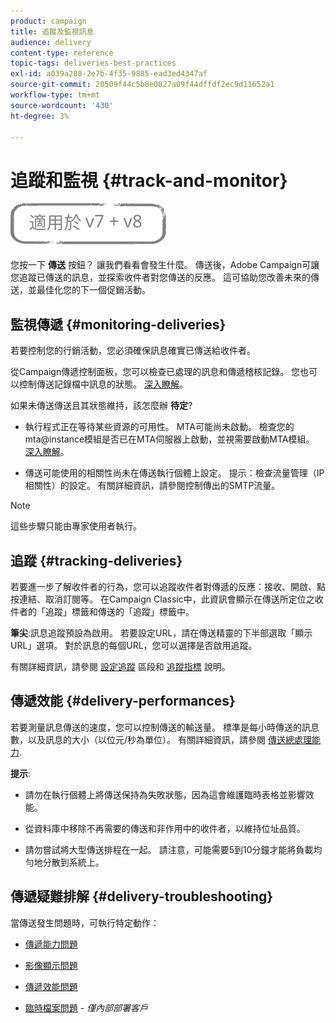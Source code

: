 ```yaml
---
product: campaign
title: 追蹤及監視訊息
audience: delivery
content-type: reference
topic-tags: deliveries-best-practices
exl-id: a039a288-2e7b-4f35-9885-ead3ed4347af
source-git-commit: 20509f44c5b8e0827a09f44dffdf2ec9d11652a1
workflow-type: tm+mt
source-wordcount: '430'
ht-degree: 3%

---
```


# 追蹤和監視 {#track-and-monitor}

![](../../assets/common.svg)

您按一下 **傳送** 按鈕？ 讓我們看看會發生什麼。 傳送後，Adobe Campaign可讓您追蹤已傳送的訊息，並探索收件者對您傳送的反應。 這可協助您改善未來的傳送，並最佳化您的下一個促銷活動。

## 監視傳遞 {#monitoring-deliveries}

若要控制您的行銷活動，您必須確保訊息確實已傳送給收件者。

從Campaign傳遞控制面板，您可以檢查已處理的訊息和傳遞稽核記錄。
您也可以控制傳送記錄檔中訊息的狀態。 [深入瞭解](about-delivery-monitoring.md)。

如果未傳送傳送且其狀態維持，該怎麼辦 **待定**?

* 執行程式正在等待某些資源的可用性。 MTA可能尚未啟動。
檢查您的mta@instance模組是否已在MTA伺服器上啟動，並視需要啟動MTA模組。 [深入瞭解](../../production/using/administration.md)。

* 傳送可能使用的相關性尚未在傳送執行個體上設定。
提示：檢查流量管理（IP相關性）的設定。 有關詳細資訊，請參閱控制傳出的SMTP流量。

>[!NOTE]
>
>這些步驟只能由專家使用者執行。

## 追蹤 {#tracking-deliveries}

若要進一步了解收件者的行為，您可以追蹤收件者對傳遞的反應：接收、開啟、點按連結、取消訂閱等。 在Campaign Classic中，此資訊會顯示在傳送所定位之收件者的「追蹤」標籤和傳送的「追蹤」標籤中。

**筆尖**:訊息追蹤預設為啟用。 若要設定URL，請在傳送精靈的下半部選取「顯示URL」選項。 對於訊息的每個URL，您可以選擇是否啟用追蹤。

有關詳細資訊，請參閱 [設定追蹤](how-to-configure-tracked-links.md) 區段和 [追蹤指標](../../reporting/using/delivery-reports.md#tracking-indicators) 說明。

## 傳遞效能 {#delivery-performances}

若要測量訊息傳送的速度，您可以控制傳送的輸送量。 標準是每小時傳送的訊息數，以及訊息的大小（以位元/秒為單位）。 有關詳細資訊，請參閱 [傳送總處理能力](../../reporting/using/global-reports.md#delivery-throughput).

**提示**:

* 請勿在執行個體上將傳送保持為失敗狀態，因為這會維護臨時表格並影響效能。

* 從資料庫中移除不再需要的傳送和非作用中的收件者，以維持位址品質。

* 請勿嘗試將大型傳送排程在一起。 請注意，可能需要5到10分鐘才能將負載均勻地分散到系統上。

## 傳遞疑難排解 {#delivery-troubleshooting}

當傳送發生問題時，可執行特定動作：

* [傳遞能力問題](../../production/using/performance-and-throughput-issues.md#deliverability_issues)

* [影像顯示問題](../../production/using/image-display-issues.md)

* [傳遞效能問題](delivery-performances.md)

* [臨時檔案問題](../../production/using/temporary-files.md) - *僅內部部署客戶*

